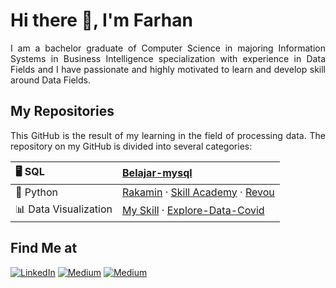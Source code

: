 # Hi there 👋, I'm Farhan

<p align="justify">
  I am a bachelor graduate of Computer Science in majoring Information Systems in Business Intelligence specialization with experience in Data Fields and I have passionate and highly motivated to learn and develop skill around Data Fields.
</p>

## My Repositories

<p align="justify">
  This GitHub is the result of my learning in the field of processing data. The repository on my GitHub is divided into several categories:
</p>

| 🖥 SQL | [Belajar-mysql](https://github.com/farhanalaydroes/belajar-mysql)
|:--------|:--------------------|
| 🐍 Python | [Rakamin](https://github.com/farhanalaydroes/Rakamin) · [Skill Academy](https://github.com/farhanalaydroes/Skill-Academy) · [Revou](https://github.com/farhanalaydroes/Revou)
| 📊 Data Visualization | [My Skill](https://github.com/farhanalaydroes/MySkill) · [Explore-Data-Covid](https://github.com/farhanalaydroes/Explore-Data-Covid)

## Find Me at

<p>
  <a href="https://www.linkedin.com/in/farhanalaydroes/" target="_blank"><img alt="LinkedIn" src="https://img.shields.io/badge/linkedin-%230077B5.svg?&style=for-the-badge&logo=linkedin&logoColor=white" /></a>  
  <a href="https://medium.com/@farhanalaydroes" target="_blank"><img alt="Medium" src="https://img.shields.io/badge/medium-%2312100E.svg?&style=for-the-badge&logo=medium&logoColor=white" /></a>  
  <a href="https://www.kaggle.com/farhanalaydroes" target="_blank"><img alt="Medium" src="https://img.shields.io/badge/Kaggle-2C8EBB?&style=for-the-badge&logo=kaggle&logoColor=white" /></a>
